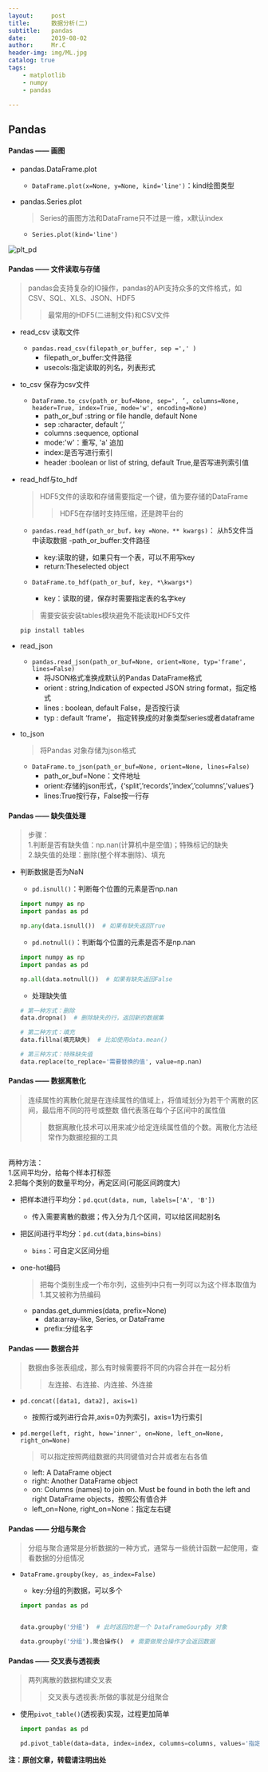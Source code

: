 ```yaml
---
layout:     post
title:      数据分析(二)
subtitle:   pandas
date:       2019-08-02
author:     Mr.C
header-img: img/ML.jpg
catalog: true
tags:
    - matplotlib
    - numpy
    - pandas

---
```




## Pandas

#### Pandas —— 画图

-  pandas.DataFrame.plot
    - `DataFrame.plot(x=None, y=None, kind='line')`：kind绘图类型

-  pandas.Series.plot

    > Series的画图方法和DataFrame只不过是一维，x默认index

    - `Series.plot(kind='line')`
    
![plt_pd](http://www.c-blogs.cn/img/plt_pd.png)

#### Pandas —— 文件读取与存储

> pandas会支持复杂的IO操作，pandas的API支持众多的文件格式，如CSV、SQL、XLS、JSON、HDF5
>> 最常用的HDF5(二进制文件)和CSV文件

- read_csv 读取文件
    - `pandas.read_csv(filepath_or_buffer, sep =',' )`
        - filepath_or_buffer:文件路径
        - usecols:指定读取的列名，列表形式

- to_csv 保存为csv文件
    - `DataFrame.to_csv(path_or_buf=None, sep=', ’, columns=None, header=True, index=True, mode='w', encoding=None)`
        - path_or_buf :string or file handle, default None
        - sep :character, default ‘,’
        - columns :sequence, optional
        - mode:'w'：重写, 'a' 追加
        - index:是否写进行索引
        - header :boolean or list of string, default True,是否写进列索引值

- read_hdf与to_hdf
    
    > HDF5文件的读取和存储需要指定一个键，值为要存储的DataFrame
    >> HDF5在存储时支持压缩，还是跨平台的

    - `pandas.read_hdf(path_or_buf，key =None，** kwargs)`：
    从h5文件当中读取数据
        -path_or_buffer:文件路径
        - key:读取的键，如果只有一个表，可以不用写key
        - return:Theselected object

    - `DataFrame.to_hdf(path_or_buf, key, *\kwargs*)`
        - key：读取的键，保存时需要指定表的名字key
    
    > 需要安装安装tables模块避免不能读取HDF5文件
    
    ~~~python
    pip install tables
    ~~~

- read_json
    - `pandas.read_json(path_or_buf=None, orient=None, typ='frame', lines=False)`
        - 将JSON格式准换成默认的Pandas DataFrame格式
        - orient : string,Indication of expected JSON string format，指定格式
        - lines : boolean, default False，是否按行读
        - typ : default ‘frame’， 指定转换成的对象类型series或者dataframe

- to_json

    > 将Pandas 对象存储为json格式
    
    - `DataFrame.to_json(path_or_buf=None, orient=None, lines=False)`
        - path_or_buf=None：文件地址
        - orient:存储的json形式，{‘split’,’records’,’index’,’columns’,’values’}
        - lines:True按行存，False按一行存
    
#### Pandas —— 缺失值处理

> 步骤： <br> 
1.判断是否有缺失值：np.nan(计算机中是空值)；特殊标记的缺失 <br> 
2.缺失值的处理：删除(整个样本删除)、填充

- 判断数据是否为NaN
    - `pd.isnull()`：判断每个位置的元素是否np.nan

    ~~~python
    import numpy as np
    import pandas as pd
    
    np.any(data.isnull())  # 如果有缺失返回True
    ~~~

    - `pd.notnull()`：判断每个位置的元素是否不是np.nan
    
    ~~~python
    import numpy as np
    import pandas as pd
    
    np.all(data.notnull())  # 如果有缺失返回False
    ~~~

    - 处理缺失值
    
    ~~~python
    # 第一种方式：删除
    data.dropna()  # 删除缺失的行，返回新的数据集
    
    # 第二种方式：填充
    data.fillna(填充缺失)  # 比如使用data.mean()
    
    # 第三种方式：特殊缺失值
    data.replace(to_replace='需要替换的值', value=np.nan)
    ~~~

#### Pandas —— 数据离散化

> 连续属性的离散化就是在连续属性的值域上，将值域划分为若干个离散的区间，最后用不同的符号或整数 值代表落在每个子区间中的属性值
>> 数据离散化技术可以用来减少给定连续属性值的个数。离散化方法经常作为数据挖掘的工具 <br> 
 <br> 
两种方法： <br> 
1.区间平均分，给每个样本打标签 <br> 
2.把每个类别的数量平均分，再定区间(可能区间跨度大)

- 把样本进行平均分：`pd.qcut(data, num, labels=['A', 'B'])`
    - 传入需要离散的数据；传入分为几个区间，可以给区间起别名


- 把区间进行平均分：`pd.cut(data,bins=bins)`
    - `bins`：可自定义区间分组

- one-hot编码
    
    > 把每个类别生成一个布尔列，这些列中只有一列可以为这个样本取值为1.其又被称为热编码

    - pandas.get_dummies(data, prefix=None)
        - data:array-like, Series, or DataFrame
        - prefix:分组名字

#### Pandas —— 数据合并

> 数据由多张表组成，那么有时候需要将不同的内容合并在一起分析
>> 左连接、右连接、内连接、外连接

- `pd.concat([data1, data2], axis=1)`
    - 按照行或列进行合并,axis=0为列索引，axis=1为行索引

- `pd.merge(left, right, how='inner', on=None, left_on=None, right_on=None)`

    > 可以指定按照两组数据的共同键值对合并或者左右各值

    - left: A DataFrame object
    - right: Another DataFrame object
    - on: Columns (names) to join on. Must be found in both the left and right DataFrame objects，按照公有值合并
    - left_on=None, right_on=None：指定左右键

#### Pandas —— 分组与聚合

> 分组与聚合通常是分析数据的一种方式，通常与一些统计函数一起使用，查看数据的分组情况

- `DataFrame.groupby(key, as_index=False)`
    - key:分组的列数据，可以多个
    
    ~~~python
    import pandas as pd
    
    
    data.groupby('分组')  # 此时返回的是一个 DataFrameGourpBy 对象

    data.groupby('分组').聚合操作()  # 需要做聚合操作才会返回数据
    ~~~

#### Pandas —— 交叉表与透视表

> 两列离散的数据构建交叉表
>> 交叉表与透视表:所做的事就是分组聚合

- 使用`pivot_table()`(透视表)实现，过程更加简单
    
    ~~~python
    import pandas as pd

    pd.pivot_table(data=data, index=index, columns=columns, values='指定分组的元素', aggfunc='指定聚合的方法')
    ~~~


**注：原创文章，转载请注明出处**
